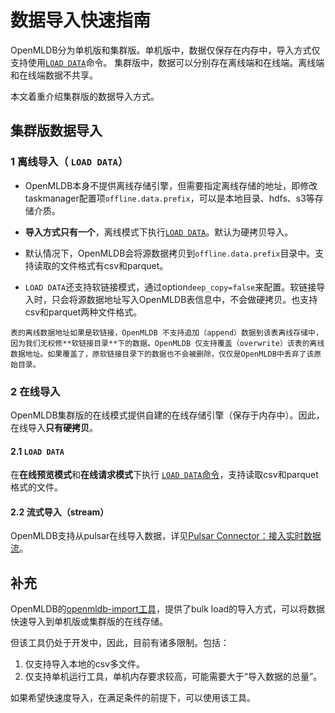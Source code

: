# 数据导入快速指南
 
OpenMLDB分为单机版和集群版。单机版中，数据仅保存在内存中，导入方式仅支持使用[`LOAD DATA`](../reference/sql/dml/LOAD_DATA_STATEMENT.md)命令。 集群版中，数据可以分别存在离线端和在线端。离线端和在线端数据不共享。

本文着重介绍集群版的数据导入方式。

## 集群版数据导入

### 1 离线导入（ `LOAD DATA`）

- OpenMLDB本身不提供离线存储引擎，但需要指定离线存储的地址，即修改taskmanager配置项`offline.data.prefix`，可以是本地目录、hdfs、s3等存储介质。

- **导入方式只有一个**，离线模式下执行[`LOAD DATA`](../reference/sql/dml/LOAD_DATA_STATEMENT.md)。默认为硬拷贝导入。

- 默认情况下，OpenMLDB会将源数据拷贝到`offline.data.prefix`目录中。支持读取的文件格式有csv和parquet。

- `LOAD DATA`还支持软链接模式，通过option`deep_copy=false`来配置。软链接导入时，只会将源数据地址写入OpenMLDB表信息中，不会做硬拷贝。也支持csv和parquet两种文件格式。


```{note}
表的离线数据地址如果是软链接，OpenMLDB 不支持追加（append）数据到该表离线存储中，因为我们无权修**软链接目录**下的数据。OpenMLDB 仅支持覆盖（overwrite）该表的离线数据地址。如果覆盖了，原软链接目录下的数据也不会被删除，仅仅是OpenMLDB中丢弃了该原始目录。
```

### 2 在线导入

OpenMLDB集群版的在线模式提供自建的在线存储引擎（保存于内存中）。因此，在线导入**只有硬拷贝**。

#### 2.1 `LOAD DATA`

在**在线预览模式**和**在线请求模式**下执行 [`LOAD DATA`命令](../reference/sql/dml/LOAD_DATA_STATEMENT.md)，支持读取csv和parquet格式的文件。

#### 2.2 流式导入（stream）

OpenMLDB支持从pulsar在线导入数据，详见[Pulsar Connector：接入实时数据流](../use_case/pulsar_connector_demo.md)。

## 补充

OpenMLDB的[openmldb-import工具](../tutorial/data_import.md)，提供了bulk load的导入方式，可以将数据快速导入到单机版或集群版的在线存储。

但该工具仍处于开发中，因此，目前有诸多限制。包括：
1. 仅支持导入本地的csv多文件。
1. 仅支持单机运行工具，单机内存要求较高，可能需要大于“导入数据的总量”。

如果希望快速度导入，在满足条件的前提下，可以使用该工具。
